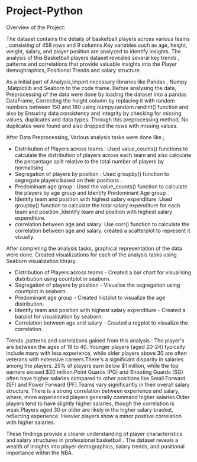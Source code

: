 # Project-Python
Overview of the Project:

The dataset contains the details of basketball players across various teams , consisting of 458 rows and 9 columns.Key variables such as age, height, weight, salary, and player position are analyzed to identify insights.
The analysis of this Basketball players dataset revealed several key trends , patterns and correlations that provide valuable insights into the Player demoghraphics, Positional Trends and salary structure.

As a initial part of Analysis,Import necessary libraries like Pandas , Numpy ,Matplotlib and Seaborn to the code frame.
Before analysing the data, Preprocessing of the data were done by loading the dataset into a pandas DataFrame,
Correcting the height column by replacing it with random numbers between 150 and 180 using numpy.random.randint() function and also by Ensuring data consistency and integrity by checking for missing values, duplicates and data types. 
Through this preprocessing method, No duplicates were found and also dropped the rows with missing values.

After Data Preprocessing, Various analysis tasks were done like ; 
- Distribution of Players across teams : Used value_counts() functions to calculate the distribution of players across each team and also calculate the percentage split relative to the total number of players by normalising.
- Segregation of players by position : Used groupby() function to segregate players based on their positions .
- Predominant age group : Used the value_counts() function to calculate the players by age group and Identify Predominant Age group .
- Identify team and position with highest salary expenditure :Used groupby() function to calculate the total salary expenditure for each team and position ,Identify team and position with highest salary expenditure. 
- correlation between age and salary: Use corr() function to calculate the correlation between age and salary. created a scatterplot to represent it visually.

After completing the analysis tasks, graphical representation of the data were done.
Created visualizations for each of the analysis tasks using Seaborn visualization library.

- Distribution of Players across teams -  Created a bar chart for visualising distribution using countplot in seaborn.
- Segregation of players by position  - Visualise the segregation using countplot in seaborn.
- Predominant age group - Created histplot to visualize the age distribution.
-  Identify team and position with highest salary expenditure - Created a barplot for visualization by seaborn.
-  Correlation between age and salary - Created a regplot to visualize the correlation.

 Trends ,patterns and correlations gained from this analysis : The player's are between the ages of 19 to 40. Younger players (aged 20-24) typically include many with less experience, while older players above 30 are often veterans with extensive careers.There's a significant disparity in salaries among the players. 25% of players earn below $1 million, while the top earners exceed $20 million.Point Guards (PG) and Shooting Guards (SG) often have higher salaries compared to other positions like Small Forward (SF) and Power Forward (PF).Teams vary significantly in their overall salary structure.
There is a strong correlation between experience and salary, where, more experienced players generally command higher salaries.Older players tend to have slightly higher salaries, though the correlation is weak.Players aged 30 or older are likely in the higher salary bracket, reflecting experience. Heavier players show a minor positive correlation with higher salaries.

These findings provide a clearer understanding of player characteristics and salary structures in professional basketball . The dataset reveals a wealth of insights into player demographics, salary trends, and positional importance within the NBA.



